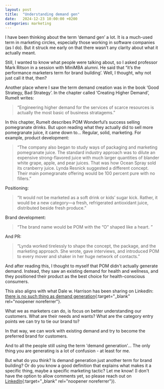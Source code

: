 ```yaml
---
layout: post
title:  "Understanding demand gen"
date:   2024-12-23 10:00:00 +0200
categories: marketing
---
```



I have been thinking about the term ‘demand gen’ a lot. It is a much-used term in marketing circles, especially those working in software companies (as I do). But it struck me early on that there wasn’t any clarity about what it actually meant.

Still, I wanted to know what people were talking about, so I asked professor Mark Ritson in a session with MiniMBA alumni. He said that “it’s the performance marketers term for brand building’. Well, I thought, why not just call it that, then?

Another place where I saw the term demand creation was in the book ‘Good Strategy, Bad Strategy’. In the chapter called ‘Creating Higher Demand’, Rumelt writes:

> “Engineering higher demand for the services of scarce resources is
> actually the most basic of business stratagems.”

  

In this chapter, Rumelt describes POM Wonderful’s success selling pomegranate drinks. But upon reading what they actually did to sell more pomegranate juice, it came down to… Regular, solid, marketing. For example, product development:

  

> “The company also began to study ways of packaging and marketing
> pomegranate juice. The standard industry approach was to dilute an
> expensive strong-flavored juice with much larger quantities of blander
> white grape, apple, and pear juices. That was how Ocean Spray sold its
> cranberry juice. Lynda Resnick suggested a different concept. Their
> main pomegranate offering would be 100 percent pure with no fillers.”

  
  

Positioning:

  

> “It would not be marketed as a soft drink or kids’ sugar kick. Rather,
> it would be a new category—a fresh, refrigerated antioxidant juice,
> distributed beside fresh produce.”

  
  

Brand development:

  

> “The brand name would be POM with the “O” shaped like a heart. ”

  
  

And PR:

  

> “Lynda worked tirelessly to shape the concept, the package, and the
> marketing approach. She wrote, gave interviews, and introduced POM to
> every mover and shaker in her huge network of contacts.”

  
  
  
  
  

And after reading this, I thought to myself that POM didn't actually generate demand. Instead, they saw an existing demand for health and wellness, and they positioned their product as the best choice for health-conscious consumers.

  

This also aligns with what Dale w. Harrison has been sharing on LinkedIn: [there is no such thing as demand generation](https://www.linkedin.com/feed/update/urn:li:activity:7157471671409373184/){:target="_blank" rel="noopener noreferrer"}.  

What we as marketers can do, is focus on better understanding our customers. What are their needs and wants? What are the category entry points we can try to tie our brand to?

In that way, we can work with existing demand and try to become the preferred brand for customers.

And to all the people still using the term 'demand generation'... The only thing you are generating is a lot of confusion - at least for me.

But what do you think?
Is demand generation just another term for brand building? Or do you know a good definition that explains what makes it a specific thing, maybe a specific marketing tactic? Let me know! (I don't have the option to allow comments yet, so please reach out on [LinkedIn](https://www.linkedin.com/in/thomasfrenkiel/){:target="_blank" rel="noopener noreferrer"}). 